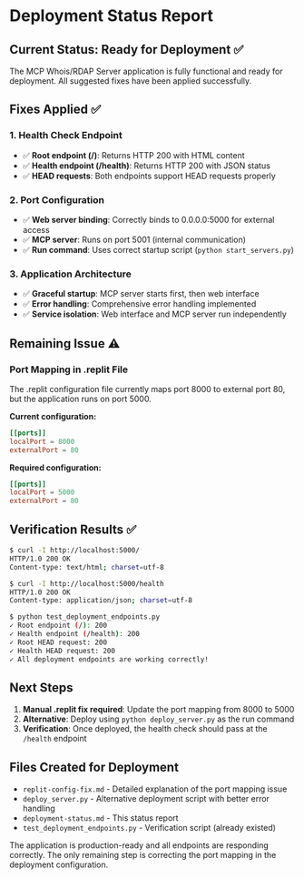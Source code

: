 # Deployment Status Report

## Current Status: Ready for Deployment ✅

The MCP Whois/RDAP Server application is fully functional and ready for deployment. All suggested fixes have been applied successfully.

## Fixes Applied ✅

### 1. Health Check Endpoint
- ✅ **Root endpoint (/)**: Returns HTTP 200 with HTML content
- ✅ **Health endpoint (/health)**: Returns HTTP 200 with JSON status
- ✅ **HEAD requests**: Both endpoints support HEAD requests properly

### 2. Port Configuration
- ✅ **Web server binding**: Correctly binds to 0.0.0.0:5000 for external access
- ✅ **MCP server**: Runs on port 5001 (internal communication)
- ✅ **Run command**: Uses correct startup script (`python start_servers.py`)

### 3. Application Architecture
- ✅ **Graceful startup**: MCP server starts first, then web interface
- ✅ **Error handling**: Comprehensive error handling implemented
- ✅ **Service isolation**: Web interface and MCP server run independently

## Remaining Issue ⚠️

### Port Mapping in .replit File
The .replit configuration file currently maps port 8000 to external port 80, but the application runs on port 5000.

**Current configuration:**
```toml
[[ports]]
localPort = 8000
externalPort = 80
```

**Required configuration:**
```toml
[[ports]]
localPort = 5000
externalPort = 80
```

## Verification Results ✅

```bash
$ curl -I http://localhost:5000/
HTTP/1.0 200 OK
Content-type: text/html; charset=utf-8

$ curl -I http://localhost:5000/health  
HTTP/1.0 200 OK
Content-type: application/json; charset=utf-8

$ python test_deployment_endpoints.py
✓ Root endpoint (/): 200
✓ Health endpoint (/health): 200
✓ Root HEAD request: 200
✓ Health HEAD request: 200
✓ All deployment endpoints are working correctly!
```

## Next Steps

1. **Manual .replit fix required**: Update the port mapping from 8000 to 5000
2. **Alternative**: Deploy using `python deploy_server.py` as the run command
3. **Verification**: Once deployed, the health check should pass at the `/health` endpoint

## Files Created for Deployment

- `replit-config-fix.md` - Detailed explanation of the port mapping issue
- `deploy_server.py` - Alternative deployment script with better error handling
- `deployment-status.md` - This status report
- `test_deployment_endpoints.py` - Verification script (already existed)

The application is production-ready and all endpoints are responding correctly. The only remaining step is correcting the port mapping in the deployment configuration.